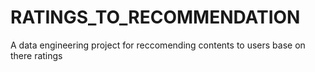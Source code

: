 # RATINGS_TO_RECOMMENDATION
A data engineering project for reccomending contents to users base on there ratings
